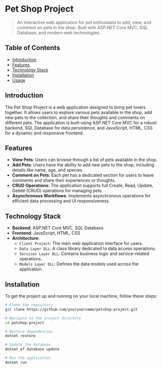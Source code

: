 # Pet Shop Project

> An interactive web application for pet enthusiasts to add, view, and comment on pets in the shop. Built with ASP.NET Core MVC, SQL Database, and modern web technologies.



## Table of Contents

- [Introduction](#introduction)
- [Features](#features)
- [Technology Stack](#technology-stack)
- [Installation](#installation)
- [Usage](#usage)
## Introduction

The Pet Shop Project is a web application designed to bring pet lovers together. It allows users to explore various pets available in the shop, add new pets to the collection, and share their thoughts and comments on different pets. The application is built using ASP.NET Core MVC for a robust backend, SQL Database for data persistence, and JavaScript, HTML, CSS for a dynamic and responsive frontend.

## Features

- **View Pets**: Users can browse through a list of pets available in the shop.
- **Add Pets**: Users have the ability to add new pets to the shop, including details like name, age, and species.
- **Comment on Pets**: Each pet has a dedicated section for users to leave comments and share their experiences or thoughts.
- **CRUD Operations**: The application supports full Create, Read, Update, Delete (CRUD) operations for managing pets.
- **Asynchronous Workflows**: Implements asynchronous operations for efficient data processing and UI responsiveness.

## Technology Stack

- **Backend**: ASP.NET Core MVC, SQL Database
- **Frontend**: JavaScript, HTML, CSS
- **Architecture**: 
  - `Client Project`: The main web application interface for users.
  - `Data Layer DLL`: A class library dedicated to data access operations.
  - `Services Layer DLL`: Contains business logic and service-related operations.
  - `Models Layer DLL`: Defines the data models used across the application.

## Installation

To get the project up and running on your local machine, follow these steps:

```bash
# Clone the repository
git clone https://github.com/yourusername/petshop-project.git

# Navigate to the project directory
cd petshop-project

# Restore dependencies
dotnet restore

# Update the database
dotnet ef database update

# Run the application
dotnet run
```
